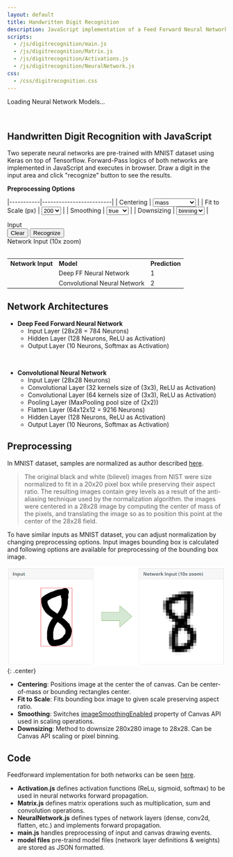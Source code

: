 ```yaml
---
layout: default
title: Handwritten Digit Recognition
description: JavaScript implementation of a Feed Forward Neural Network and a Convolutional Neural Network
scripts: 
  - /js/digitrecognition/main.js
  - /js/digitrecognition/Matrix.js
  - /js/digitrecognition/Activations.js
  - /js/digitrecognition/NeuralNetwork.js
css:
  - /css/digitrecognition.css
---
```


<div id="loading">
  Loading Neural Network Models...
  <div class="progress">
    <div id="progress" class="progress-bar progress-bar-success progress-bar-striped" role="progressbar"
    aria-valuenow="0" aria-valuemin="0" aria-valuemax="100" style="width:0%">
      
    </div>
  </div>
</div>

## Handwritten Digit Recognition with JavaScript
Two seperate neural networks are pre-trained with MNIST dataset using Keras on top of Tensorflow. Forward-Pass logics of both networks are implemented in JavaScript and executes in browser. Draw a digit in the input area and click "recognize" button to see the results.


**Preprocessing Options**   
<p></p>  

|-----------|-------------------------|
| Centering | <select id="centerby"><option value="mass" selected>mass</option><option value="boundingbox">boundingbox</option></select> |
| Fit to Scale (px) | <select id="scalesize"><option value="150">150</option><option value="200" selected>200</option><option value="250">250</option></select> |
| Smoothing | <select id="smooth"><option value="true" selected>true</option><option value="false" >false</option></select> |
| Downsizing | <select id="downsizing"><option value="canvas">canvas</option><option value="binning" selected>binning</option></select> |

<p></p>
<div class="playground-container">

  <div class="box-container">
      <div class="box-title"><span>Input</span></div>
      <div class="box-content">
        <canvas id="input" width="280" height="280"></canvas>
      </div>
      <div class="box-footer">
        <input id="clear" type="button" value="Clear" />
        <input id="recognize" type="button" value="Recognize" />
      </div>
  </div>
  


  <div class="box-container" style="display: none;">
      <div class="box-title"><span>Preprocessing</span></div>
      <div class="box-content">
        <canvas id="preprocess" width="280" height="280"></canvas>
      </div>
      <div class="box-footer">&nbsp;</div>
  </div>



  <div class="box-container">
      <div class="box-title"><span>Network Input (10x zoom)</span></div>
      <div class="box-content">
        <canvas id="zoom" width="280" height="280"></canvas>
      </div>
      <div class="box-footer">&nbsp;</div>
  </div>

</div>

<table>
<tr style="font-weight: bold">
    <td style="text-align: center">Network Input</td>
    <td>Model</td>
    <td>Prediction</td>
</tr>
<tr>
    <td style="text-align: center" rowspan="2"><canvas id="actual" width="28" height="28"></canvas></td>
    <td>Deep FF Neural Network </td>
    <td><span id="dnn" class="prediction">1</span></td>
</tr>
<tr>
    <td>Convolutional Neural Network</td>
    <td><span id="cnn" class="prediction">2</span></td>
</tr>
</table>

## Network Architectures

- **Deep Feed Forward Neural Network**
  - Input Layer (28x28 = 784 Neurons) 
  - Hidden Layer (128 Neurons, ReLU as Activation)
  - Output Layer (10 Neurons, Softmax as Activation)

<br/>

- **Convolutional Neural Network**
  - Input Layer (28x28 Neurons) 
  - Convolutional Layer (32 kernels size of (3x3), ReLU as Activation)
  - Convolutional Layer (64 kernels size of (3x3), ReLU as Activation)
  - Pooling Layer (MaxPooling pool size of (2x2))
  - Flatten Layer (64x12x12 = 9216 Neurons)
  - Hidden Layer (128 Neurons, ReLU as Activation)
  - Output Layer (10 Neurons, Softmax as Activation)

## Preprocessing

In MNIST dataset, samples are normalized as author described [here](http://yann.lecun.com/exdb/mnist/).

> The original black and white (bilevel) images from NIST were size normalized to fit in a 20x20 pixel box while preserving their aspect ratio. The resulting images contain grey levels as a result of the anti-aliasing technique used by the normalization algorithm. the images were centered in a 28x28 image by computing the center of mass of the pixels, and translating the image so as to position this point at the center of the 28x28 field.

To have similar inputs as MNIST dataset, you can adjust normalization by changing preprocessing options. Input images bounding box is calculated and following options are available for preprocessing of the bounding box image.

![Bounding box](../images/digitrecognition/boundingbox.png "Bounding box")
{: .center}

- **Centering**: Positions image at the center the of canvas. Can be center-of-mass or bounding rectangles center.
- **Fit to Scale**: Fits bounding box image to given scale preserving aspect ratio. 
- **Smoothing**: Switches [imageSmoothingEnabled](https://developer.mozilla.org/en-US/docs/Web/API/CanvasRenderingContext2D/imageSmoothingEnabled) property of Canvas API used in scaling operations.
- **Downsizing**: Method to downsize 280x280 image to 28x28. Can be Canvas API scaling or pixel binning.

## Code

Feedforward implementation for both networks can be seen [here](https://github.com/cankut/cankut.github.io/tree/master/js/digitrecognition/).

- **Activation.js** defines activation functions (ReLu, sigmoid, softmax) to be used in neural networks forward propagation.
- **Matrix.js** defines matrix operations such as multiplication, sum and convolution operations.
- **NeuralNetwork.js** defines types of network layers (dense, conv2d, flatten, etc.) and implements forward propagation.
- **main.js** handles preprocessing of input and canvas drawing events.
- **model files** pre-traind model files (network layer definitions & weights) are stored as JSON formatted.